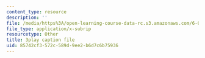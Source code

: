 ```yaml
---
content_type: resource
description: ''
file: /media/https%3A/open-learning-course-data-rc.s3.amazonaws.com/6-042j-mathematics-for-computer-science-spring-2015/85742cf3572c589d9ee2b6d7c6b75936_mqoDXWrSais.vtt
file_type: application/x-subrip
resourcetype: Other
title: 3play caption file
uid: 85742cf3-572c-589d-9ee2-b6d7c6b75936
---
```


